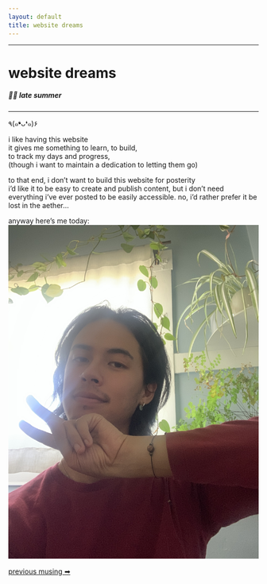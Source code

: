 ```yaml
---
layout: default
title: website dreams
---
```


--------------

website dreams
==============

##### 🌙🌒 late summer

--------------

٩(๑❛ᴗ❛๑)۶  

i like having this website  
it gives me something to learn, to build,  
to track my days and progress,  
(though i want to maintain a dedication to letting them go)

to that end, i don’t want to build this website for posterity  
i’d like it to be easy to create and publish content, but i don’t need everything i’ve ever posted to be easily accessible. no, i’d rather prefer it be lost in the aether… 

anyway here’s me today:  
![selfie of cc with plants and peace sign](/assets/images/website-dreams.jpeg "pooping!")

[previous musing ➡](/hi-its-me)